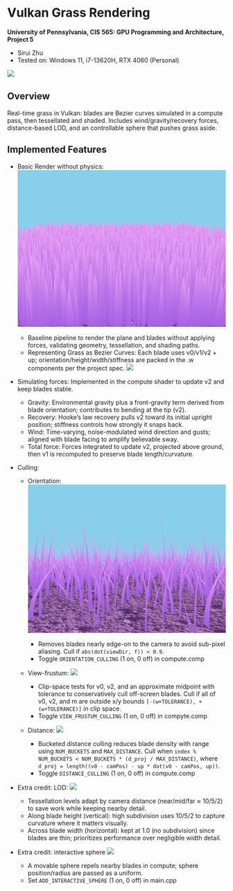 Vulkan Grass Rendering
==================================

**University of Pennsylvania, CIS 565: GPU Programming and Architecture, Project 5**

* Sirui Zhu
* Tested on: Windows 11, i7-13620H, RTX 4060 (Personal)

![](img/grass3.gif)

## Overview
Real-time grass in Vulkan: blades are Bezier curves simulated in a compute pass, then tessellated and shaded. Includes wind/gravity/recovery forces, distance-based LOD, and an controllable sphere that pushes grass aside.

## Implemented Features
- Basic Render without physics: 
![](img/Basic.png)
    - Baseline pipeline to render the plane and blades without applying forces, validating geometry, tessellation, and shading paths.
	- Representing Grass as Bezier Curves: Each blade uses v0/v1/v2 + up; orientation/height/width/stiffness are packed in the .w components per the project spec.
![](img/blade_model.png)

- Simulating forces: Implemented in the compute shader to update v2 and keep blades stable.
	- Gravity: Environmental gravity plus a front-gravity term derived from blade orientation; contributes to bending at the tip (v2).
	- Recovery: Hooke’s law recovery pulls v2 toward its initial upright position; stiffness controls how strongly it snaps back.
	- Wind: Time-varying, noise-modulated wind direction and gusts; aligned with blade facing to amplify believable sway.
	- Total force: Forces integrated to update v2, projected above ground, then v1 is recomputed to preserve blade length/curvature.
- Culling:
	- Orientation: 
![](img/Orientation_Culling.png)
        - Removes blades nearly edge-on to the camera to avoid sub-pixel aliasing. Cull if `abs(dot(viewDir, f)) < 0.9`.
        -  Toggle `ORIENTATION_CULLING` (1 on, 0 off) in compute.comp

	- View-frustum: 
![](img/View_Frustum_Culling.gif)
        - Clip-space tests for v0, v2, and an approximate midpoint with tolerance to conservatively cull off-screen blades. Cull if all of v0, v2, and m are outside x/y bounds `[-(w+TOLERANCE), +(w+TOLERANCE)]` in clip space.
        - Toggle `VIEW_FRUSTUM_CULLING` (1 on, 0 off) in compyte.comp
	- Distance: 
![](img/Distance_Culling.gif)
        - Bucketed distance culling reduces blade density with range using `NUM_BUCKETS` and `MAX_DISTANCE`. Cull when `index % NUM_BUCKETS < NUM_BUCKETS * (d_proj / MAX_DISTANCE)`, where `d_proj = length((v0 - camPos) - up * dot(v0 - camPos, up))`.
        - Toggle `DISTANCE_CULLING` (1 on, 0 off) in compute.comp
    
- Extra credit: LOD: 
![](img/LOD.gif)
	- Tessellation levels adapt by camera distance (near/mid/far ≈ 10/5/2) to save work while keeping nearby detail.
	- Along blade height (vertical): high subdivision uses 10/5/2 to capture curvature where it matters visually.
	- Across blade width (horizontal): kept at 1.0 (no subdivision) since blades are thin; prioritizes performance over negligible width detail.

- Extra credit: interactive sphere
![](img/Sphere.gif)
    - A movable sphere repels nearby blades in compute; sphere position/radius are passed as a uniform.
	- Set `ADD_INTERACTIVE_SPHERE` (1 on, 0 off) in main.cpp

